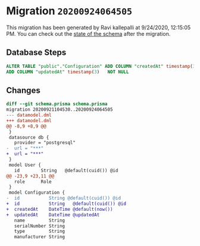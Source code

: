 # Migration `20200924064505`

This migration has been generated by Ravi kallepalli at 9/24/2020, 12:15:05 PM.
You can check out the [state of the schema](./schema.prisma) after the migration.

## Database Steps

```sql
ALTER TABLE "public"."Configuration" ADD COLUMN "createdAt" timestamp(3)   NOT NULL DEFAULT CURRENT_TIMESTAMP,
ADD COLUMN "updatedAt" timestamp(3)   NOT NULL
```

## Changes

```diff
diff --git schema.prisma schema.prisma
migration 20200921104530..20200924064505
--- datamodel.dml
+++ datamodel.dml
@@ -8,9 +8,9 @@
 }
 datasource db {
   provider = "postgresql"
-  url = "***"
+  url = "***"
 }
 model User {
   id        String   @default(cuid()) @id
@@ -23,9 +23,11 @@
   role      Role
 }
 model Configuration {
-  id           String @default(cuid()) @id
+  id           String   @default(cuid()) @id
+  createdAt    DateTime @default(now())
+  updatedAt    DateTime @updatedAt
   name         String
   serialNumber String
   type         String
   manufacturer String
```
